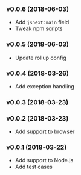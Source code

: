 ### v0.0.6 (2018-06-03)

- Add `jsnext:main` field
- Tweak npm scripts

### v0.0.5 (2018-06-03)

- Update rollup config

### v0.0.4 (2018-03-26)

- Add exception handling

### v0.0.3 (2018-03-23)

### v0.0.2 (2018-03-23)

- Add support to browser

### v0.0.1 (2018-03-22)

- Add support to Node.js
- Add test cases
